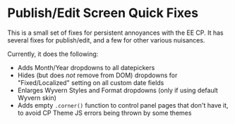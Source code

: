 # Publish/Edit Screen Quick Fixes #

This is a small set of fixes for persistent annoyances with the EE CP. It has several fixes for publish/edit, and a few for other various nuisances.

Currently, it does the following:

* Adds Month/Year dropdowns to all datepickers
* Hides (but does *not* remove from DOM) dropdowns for "Fixed/Localized" setting on all custom date fields
* Enlarges Wyvern Styles and Format dropdowns (only if using default Wyvern skin)
* Adds empty `.corner()` function to control panel pages that don't have it, to avoid CP Theme JS errors being thrown by some themes
